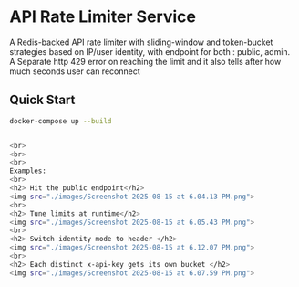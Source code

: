 # API Rate Limiter Service

A Redis-backed API rate limiter with sliding-window and token-bucket strategies based on IP/user identity, with endpoint for both : public, admin.
<br> 
A Separate http 429 error on reaching the limit and it also tells after how much seconds user can  reconnect

## Quick Start
```bash
docker-compose up --build


<br>
<br>
<br> 
Examples: 
<br>
<h2> Hit the public endpoint</h2>
<img src="./images/Screenshot 2025-08-15 at 6.04.13 PM.png">
<br>
<h2> Tune limits at runtime</h2>
<img src="./images/Screenshot 2025-08-15 at 6.05.43 PM.png">
<br>
<h2> Switch identity mode to header </h2>
<img src="./images/Screenshot 2025-08-15 at 6.12.07 PM.png">
<br>
<h2> Each distinct x-api-key gets its own bucket </h2>
<img src="./images/Screenshot 2025-08-15 at 6.07.59 PM.png">
